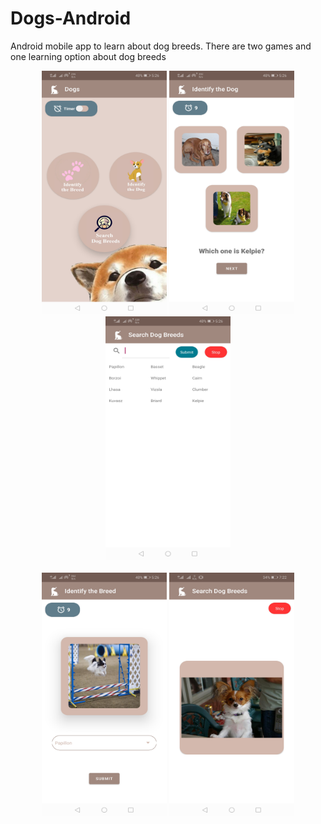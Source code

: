 # Dogs-Android
Android mobile app to learn about dog breeds. There are two games and one learning option about dog breeds


<p align="center">
<img src="https://github.com/Venoli/Dogs-Android/blob/master/app/src/main/res/drawable/Screenshot1.jpg" width="200" height="390" />
<img src="https://github.com/Venoli/Dogs-Android/blob/master/app/src/main/res/drawable/Screenshot2.jpg" width="200" height="390" />
<img src="https://github.com/Venoli/Dogs-Android/blob/master/app/src/main/res/drawable/Screenshot3.jpg" width="200" height="390" />
  <br/> <br/>
<img src="https://github.com/Venoli/Dogs-Android/blob/master/app/src/main/res/drawable/Screenshot4.jpg" width="200" height="390" />
<img src="https://github.com/Venoli/Dogs-Android/blob/master/app/src/main/res/drawable/Screenshot5.jpg" width="200" height="390" />
</p>

